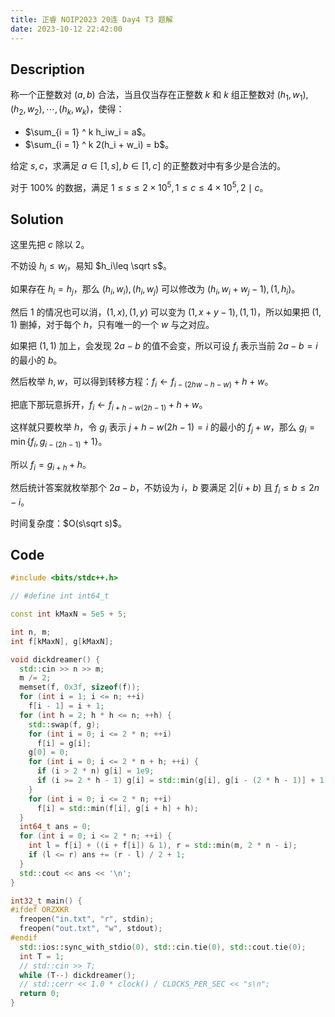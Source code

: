 ```yaml
---
title: 正睿 NOIP2023 20连 Day4 T3 题解
date: 2023-10-12 22:42:00
---
```


## Description

称一个正整数对 $(a, b)$ 合法，当且仅当存在正整数 $k$ 和 $k$ 组正整数对 $(h_1, w_1), (h_2, w_2), \cdots, (h_k, w_k)$，使得：

- $\sum_{i = 1} ^ k h_iw_i = a$。
- $\sum_{i = 1} ^ k 2(h_i + w_i) = b$。

给定 $s, c$，求满足 $a \in [1, s], b \in [1, c]$ 的正整数对中有多少是合法的。

对于 $100\%$ 的数据，满足 $1 \le s \le 2 \times 10^5, 1 \le c \le 4 \times 10^5, 2 \mid c$。

## Solution

这里先把 $c$ 除以 $2$。

不妨设 $h_i\leq w_i$，易知 $h_i\leq \sqrt s$。

如果存在 $h_i=h_j$，那么 $(h_i,w_i),(h_i,w_j)$ 可以修改为 $(h_i,w_i+w_j-1),(1,h_i)$。

然后 $1$ 的情况也可以消，$(1,x),(1,y)$ 可以变为 $(1,x+y-1),(1,1)$，所以如果把 $(1,1)$ 删掉，对于每个 $h$，只有唯一的一个 $w$ 与之对应。

如果把 $(1,1)$ 加上，会发现 $2a-b$ 的值不会变，所以可设 $f_i$ 表示当前 $2a-b=i$ 的最小的 $b$。

然后枚举 $h,w$，可以得到转移方程：$f_i\leftarrow f_{i-(2hw-h-w)}+h+w$。

把底下那玩意拆开，$f_i\leftarrow f_{i+h-w(2h-1)}+h+w$。

这样就只要枚举 $h$，令 $g_i$ 表示 $j+h-w(2h-1)=i$ 的最小的 $f_j+w$，那么 $g_i=\min\{f_i,g_{i-(2h-1)}+1\}$。

所以 $f_i=g_{i+h}+h$。

然后统计答案就枚举那个 $2a-b$，不妨设为 $i$，$b$ 要满足 $2|(i+b)$ 且 $f_i\leq b\leq 2n-i$。

时间复杂度：$O(s\sqrt s)$。

## Code

```cpp
#include <bits/stdc++.h>

// #define int int64_t

const int kMaxN = 5e5 + 5;

int n, m;
int f[kMaxN], g[kMaxN];

void dickdreamer() {
  std::cin >> n >> m;
  m /= 2;
  memset(f, 0x3f, sizeof(f));
  for (int i = 1; i <= n; ++i)
    f[i - 1] = i + 1;
  for (int h = 2; h * h <= n; ++h) {
    std::swap(f, g);
    for (int i = 0; i <= 2 * n; ++i)
      f[i] = g[i];
    g[0] = 0;
    for (int i = 0; i <= 2 * n + h; ++i) {
      if (i > 2 * n) g[i] = 1e9;
      if (i >= 2 * h - 1) g[i] = std::min(g[i], g[i - (2 * h - 1)] + 1);
    }
    for (int i = 0; i <= 2 * n; ++i)
      f[i] = std::min(f[i], g[i + h] + h);
  }
  int64_t ans = 0;
  for (int i = 0; i <= 2 * n; ++i) {
    int l = f[i] + ((i + f[i]) & 1), r = std::min(m, 2 * n - i);
    if (l <= r) ans += (r - l) / 2 + 1;
  }
  std::cout << ans << '\n';
}

int32_t main() {
#ifdef ORZXKR
  freopen("in.txt", "r", stdin);
  freopen("out.txt", "w", stdout);
#endif
  std::ios::sync_with_stdio(0), std::cin.tie(0), std::cout.tie(0);
  int T = 1;
  // std::cin >> T;
  while (T--) dickdreamer();
  // std::cerr << 1.0 * clock() / CLOCKS_PER_SEC << "s\n";
  return 0;
}
```